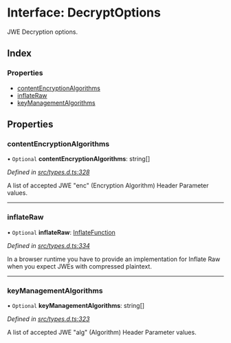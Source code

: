 # Interface: DecryptOptions

JWE Decryption options.

## Index

### Properties

* [contentEncryptionAlgorithms](_types_d_.decryptoptions.md#contentencryptionalgorithms)
* [inflateRaw](_types_d_.decryptoptions.md#inflateraw)
* [keyManagementAlgorithms](_types_d_.decryptoptions.md#keymanagementalgorithms)

## Properties

### contentEncryptionAlgorithms

• `Optional` **contentEncryptionAlgorithms**: string[]

*Defined in [src/types.d.ts:328](https://github.com/panva/jose/blob/v3.1.0/src/types.d.ts#L328)*

A list of accepted JWE "enc" (Encryption Algorithm) Header Parameter values.

___

### inflateRaw

• `Optional` **inflateRaw**: [InflateFunction](_types_d_.inflatefunction.md)

*Defined in [src/types.d.ts:334](https://github.com/panva/jose/blob/v3.1.0/src/types.d.ts#L334)*

In a browser runtime you have to provide an implementation for Inflate Raw
when you expect JWEs with compressed plaintext.

___

### keyManagementAlgorithms

• `Optional` **keyManagementAlgorithms**: string[]

*Defined in [src/types.d.ts:323](https://github.com/panva/jose/blob/v3.1.0/src/types.d.ts#L323)*

A list of accepted JWE "alg" (Algorithm) Header Parameter values.
